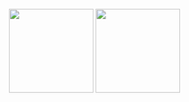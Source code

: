 <div align="center">

<br/>
<img height="150px" src="https://github-readme-stats.vercel.app/api/top-langs?username=shing-ho&layout=compact&theme=dracula">
<img height="150px" src="https://github-readme-stats.vercel.app/api?username=Charles-repo&show_icons=true&theme=dracula&count_private=true&private=true">
<br/>
